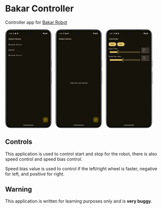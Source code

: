 # Bakar Controller

Controller app for [Bakar Robot](https://github.com/OpetBrebet/BakarRobot)

<img src="Screenshot1.png" width=30%> &nbsp; <img src="Screenshot2.png" width=30%> &nbsp; <img src="Screenshot3.png" width=30%>

## Controls

This application is used to control start and stop for the robot, there is also speed control and speed bias control.

Speed bias value is used to control if the left/right wheel is faster, negative for left, and positive for right.

## Warning
This application is written for learning purposes only and is **very buggy**.
